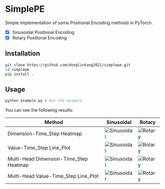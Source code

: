 # SimplePE

Simple implementation of some Positional Encoding methods in PyTorch.

- [x] Sinusoidal Positional Encoding
- [x] Rotary Positional Encoding

## Installation

```bash
git clone https://github.com/donglinkang2021/simplepe.git
cd simplepe
pip install .
```

## Usage

```python
python example.py # Run the example
```

You can see the following results:

| Method | Sinusoidal | Rotary |
| ------------ | ---------- | ------ |
| Dimension-Time_Step Heatmap | ![Sinusoidal](./images/Sinusoidal_Positional_Encoding_Heatmap.png) | ![Rotary](./images/Rotary_Positional_Encoding_Heatmap.png) |
| Value-Time_Step Line_Plot | ![Sinusoidal](./images/Sinusoidal_Positional_Encoding_LinePlot.png) | ![Rotary](./images/Rotary_Positional_Encoding_LinePlot.png) |
| Multi-Head Dimension-Time_Step Heatmap | ![Sinusoidal](./images/Multi-Head_Sinusoidal_Positional_Encoding_Heatmap.png) | ![Rotary](./images/Multi-Head_Rotary_Positional_Encoding_Heatmap.png) |
| Multi-Head Value-Time_Step Line_Plot | ![Sinusoidal](./images/Multi-Head_Sinusoidal_Positional_Encoding_LinePlot.png) | ![Rotary](./images/Multi-Head_Rotary_Positional_Encoding_LinePlot.png) |
